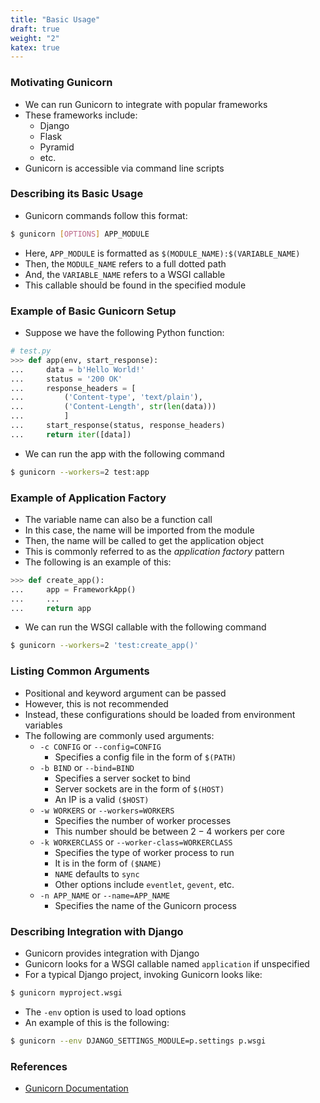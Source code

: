 ```yaml
---
title: "Basic Usage"
draft: true
weight: "2"
katex: true
---
```


### Motivating Gunicorn
- We can run Gunicorn to integrate with popular frameworks
- These frameworks include:
	- Django
	- Flask
	- Pyramid
	- etc.
- Gunicorn is accessible via command line scripts

### Describing its Basic Usage
- Gunicorn commands follow this format:

```sh
$ gunicorn [OPTIONS] APP_MODULE
```

- Here, `APP_MODULE` is formatted as `$(MODULE_NAME):$(VARIABLE_NAME)`
- Then, the `MODULE_NAME` refers to a full dotted path
- And, the `VARIABLE_NAME` refers to a WSGI callable
- This callable should be found in the specified module


### Example of Basic Gunicorn Setup
- Suppose we have the following Python function:

```python
# test.py
>>> def app(env, start_response):
...     data = b'Hello World!'
...     status = '200 OK'
...     response_headers = [
...         ('Content-type', 'text/plain'),
...         ('Content-Length', str(len(data)))
...         ]
...     start_response(status, response_headers)
...     return iter([data])
```

- We can run the app with the following command

```sh
$ gunicorn --workers=2 test:app
```

### Example of Application Factory
- The variable name can also be a function call
- In this case, the name will be imported from the module
- Then, the name will be called to get the application object
- This is commonly referred to as the *application factory* pattern
- The following is an example of this:

```python
>>> def create_app():
...     app = FrameworkApp()
...     ...
...     return app
```

- We can run the WSGI callable with the following command

```sh
$ gunicorn --workers=2 'test:create_app()'
```

### Listing Common Arguments
- Positional and keyword argument can be passed
- However, this is not recommended
- Instead, these configurations should be loaded from environment variables
- The following are commonly used arguments:
	- `-c CONFIG` or `--config=CONFIG`
		- Specifies a config file in the form of `$(PATH)`
	- `-b BIND` or `--bind=BIND`
		- Specifies a server socket to bind
		- Server sockets are in the form of `$(HOST)`
		- An IP is a valid `($HOST)`
	- `-w WORKERS` or `--workers=WORKERS`
		- Specifies the number of worker processes
		- This number should be between $2-4$ workers per core
	- `-k WORKERCLASS` or `--worker-class=WORKERCLASS`
		- Specifies the type of worker process to run
		- It is in the form of `($NAME)`
		- `NAME` defaults to `sync`
		- Other options include `eventlet`, `gevent`, etc.
	- `-n APP_NAME` or `--name=APP_NAME`
		- Specifies the name of the Gunicorn process

### Describing Integration with Django
- Gunicorn provides integration with Django
- Gunicorn looks for a WSGI callable named `application` if unspecified
- For a typical Django project, invoking Gunicorn looks like:

```sh
$ gunicorn myproject.wsgi
```

- The `-env` option is used to load options
- An example of this is the following:

```sh
$ gunicorn --env DJANGO_SETTINGS_MODULE=p.settings p.wsgi
```

### References
- [Gunicorn Documentation](https://docs.gunicorn.org/en/stable/run.html#)
